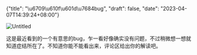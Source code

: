 {"title": "\u6709\u610f\u601d\u7684bug", "draft": false, "date": "2023-04-07T14:39:24+08:00"}

![Untitled](%E6%9C%89%E6%84%8F%E6%80%9D%E7%9A%84bug%20bb296541ea594be395e1b5d1e2260dd7/Untitled.png)

这是最近看到的一个有意思的bug，乍一看好像确实没有问题，不过稍微想一想就知道症结所在了。不知道你能不能看出来，评论区给出你的解读吧。